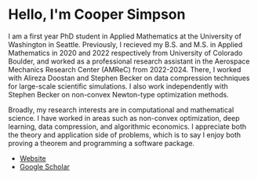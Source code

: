 # Hello, I'm Cooper Simpson

I am a first year PhD student in Applied Mathematics at the University of Washington in Seattle. Previously, I recieved my B.S. and M.S. in Applied Mathematics in 2020 and 2022 respectively from University of Colorado Boulder, and worked as a professional research assistant in the Aerospace Mechanics Research Center (AMReC) from 2022-2024. There, I worked with Alireza Doostan and Stephen Becker on data compression techniques for large-scale scientific simulations. I also work independently with Stephen Becker on non-convex Newton-type optimization methods.

Broadly, my research interests are in computational and mathematical science. I have worked in areas such as non-convex optimization, deep learning, data compression, and algorithmic economics. I appreciate both the theory and application side of problems, which is to say I enjoy both proving a theorem and programming a software package.

- [Website](https://rs-coop.github.io)
- [Google Scholar](https://scholar.google.com/citations?hl=en&user=J14jNcEAAAAJ)
